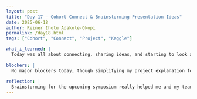 ```yaml
---
layout: post
title: "Day 17 – Cohort Connect & Brainstorming Presentation Ideas"
date: 2025-06-18
author: Reiner Ihotu Adakole-Okopi
permalink: /day18.html
tags: ["Cohort", "Connect", "Project", "Kaggle"]

what_i_learned: |
  Today was all about connecting, sharing ideas, and starting to look ahead. I kicked off with a fun cohort connect session where I and my team pitched my project in a low-key way and had the other interns guess what I was working on—it was a creative way to test how clearly I could explain it. Later, I met the high school teachers I’ll be working with for the rest of the summer, introduced myself, and gave them a rundown of my project. It was interesting to think about how to explain a technical concept in a way that makes sense to someone from a different background. I also made good progress on my machine learning course on Kaggle and started brainstorming presentation ideas with my team for next week’s symposium.
   
blockers: |
  No major blockers today, though simplifying my project explanation for new audiences took some effort because we were not allowed to use key words included in the project name. 
  
reflection: |
  Brainstorming for the upcoming symposium really helped me and my team get more organized. We spent time analyzing the different components of our potential device and started to break down which parts each of us would focus on moving forward. It made the project feel more real and gave us a clearer sense of direction. I’m feeling more confident about my role and excited to start building out my part of the work.
---
```

